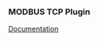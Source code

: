 ### MODBUS TCP Plugin

[Documentation](https://e154.github.io/smart-home/docs/plugins/modbus/modbus_tcp/)
